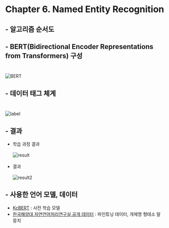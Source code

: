 # Chapter 6. Named Entity Recognition

## - 알고리즘 순서도

## - BERT(Bidirectional Encoder Representations from Transformers) 구성<br><br>
![BERT](https://user-images.githubusercontent.com/86700191/163105957-e56e198a-5fbc-483a-86bb-4e84b856f777.png)

## - 데이터 태그 체계<br><br>
![label](https://user-images.githubusercontent.com/86700191/163105961-994d582b-4000-4ae5-b253-e9f42391c734.PNG)

## - 결과
- 학습 과정 결과<br><br>
![result](https://user-images.githubusercontent.com/86700191/162984280-f5512580-52b7-4c8f-a5c5-0e140b7a2592.PNG)
<br><br>
-  결과<br><br>
![result2](https://user-images.githubusercontent.com/86700191/162984288-cdc9b038-998b-49be-83e0-4cf6878dc0e0.PNG)

## - 사용한 언어 모델, 데이터
- [KcBERT](https://github.com/Beomi/KcBERT) : 사전 학습 모델
- [한국해양대 자연언어처리연구실 공개 데이터](https://github.com/kmounlp/NER) : 파인튜닝 데이터, 개체명 형태소 말뭉치
